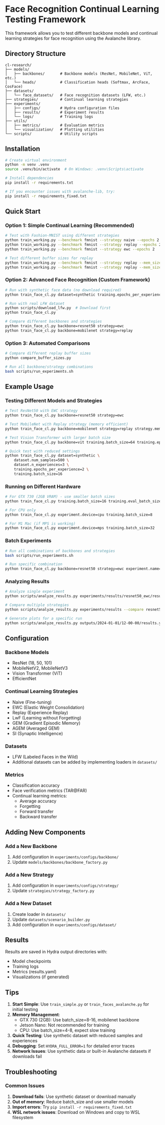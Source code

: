 # Face Recognition Continual Learning Testing Framework

This framework allows you to test different backbone models and continual learning strategies for face recognition using the Avalanche library.

## Directory Structure

```
cl-research/
├── models/
│   ├── backbones/       # Backbone models (ResNet, MobileNet, ViT, etc.)
│   └── heads/           # Classification heads (Softmax, ArcFace, CosFace)
├── datasets/
│   └── face_datasets/   # Face recognition datasets (LFW, etc.)
├── strategies/          # Continual learning strategies
├── experiments/
│   ├── configs/         # Hydra configuration files
│   ├── results/         # Experiment results
│   └── logs/            # Training logs
├── utils/
│   ├── metrics/         # Evaluation metrics
│   └── visualization/   # Plotting utilities
└── scripts/             # Utility scripts
```

## Installation

```bash
# Create virtual environment
python -m venv .venv
source .venv/bin/activate  # On Windows: .venv\Scripts\activate

# Install dependencies
pip install -r requirements.txt

# If you encounter issues with avalanche-lib, try:
pip install -r requirements_fixed.txt
```

## Quick Start

### Option 1: Simple Continual Learning (Recommended)

```bash
# Test with Fashion-MNIST using different strategies
python train_working.py --benchmark fmnist --strategy naive --epochs 2
python train_working.py --benchmark fmnist --strategy replay --epochs 2
python train_working.py --benchmark fmnist --strategy ewc --epochs 2

# Test different buffer sizes for replay
python train_working.py --benchmark fmnist --strategy replay --mem_size 100 --epochs 2
python train_working.py --benchmark fmnist --strategy replay --mem_size 500 --epochs 2
```

### Option 2: Advanced Face Recognition (Custom Framework)

```bash
# Run with synthetic face data (no download required)
python train_face_cl.py dataset=synthetic training.epochs_per_experience=2

# Run with real LFW dataset
python scripts/download_lfw.py  # Download first
python train_face_cl.py

# Compare different backbones and strategies
python train_face_cl.py backbone=resnet50 strategy=ewc
python train_face_cl.py backbone=mobilenet strategy=replay
```

### Option 3: Automated Comparisons

```bash
# Compare different replay buffer sizes
python compare_buffer_sizes.py

# Run all backbone/strategy combinations
bash scripts/run_experiments.sh
```

## Example Usage

### Testing Different Models and Strategies

```bash
# Test ResNet50 with EWC strategy
python train_face_cl.py backbone=resnet50 strategy=ewc

# Test MobileNet with Replay strategy (memory efficient)
python train_face_cl.py backbone=mobilenet strategy=replay strategy.mem_size=1000

# Test Vision Transformer with larger batch size
python train_face_cl.py backbone=vit training.batch_size=64 training.epochs_per_experience=5

# Quick test with reduced settings
python train_face_cl.py dataset=synthetic \
    dataset.num_samples=500 \
    dataset.n_experiences=3 \
    training.epochs_per_experience=2 \
    training.batch_size=16
```

### Running on Different Hardware

```bash
# For GTX 730 (2GB VRAM) - use smaller batch sizes
python train_face_cl.py training.batch_size=16 training.eval_batch_size=32 backbone=mobilenet

# For CPU only
python train_face_cl.py experiment.device=cpu training.batch_size=8

# For M1 Mac (if MPS is working)
python train_face_cl.py experiment.device=mps training.batch_size=32
```

### Batch Experiments

```bash
# Run all combinations of backbones and strategies
bash scripts/run_experiments.sh

# Run specific combination
python train_face_cl.py backbone=resnet50 strategy=ewc experiment.name="resnet50_ewc_test"
```

### Analyzing Results

```bash
# Analyze single experiment
python scripts/analyze_results.py experiments/results/resnet50_ewc/results.yaml

# Compare multiple strategies
python scripts/analyze_results.py experiments/results --compare resnet50_naive resnet50_ewc resnet50_replay

# Generate plots for a specific run
python scripts/analyze_results.py outputs/2024-01-01/12-00-00/results.yaml --output-dir plots/
```

## Configuration

### Backbone Models
- ResNet (18, 50, 101)
- MobileNetV2, MobileNetV3
- Vision Transformer (ViT)
- EfficientNet

### Continual Learning Strategies
- Naive (Fine-tuning)
- EWC (Elastic Weight Consolidation)
- Replay (Experience Replay)
- LwF (Learning without Forgetting)
- GEM (Gradient Episodic Memory)
- AGEM (Averaged GEM)
- SI (Synaptic Intelligence)

### Datasets
- LFW (Labeled Faces in the Wild)
- Additional datasets can be added by implementing loaders in `datasets/`

### Metrics
- Classification accuracy
- Face verification metrics (TAR@FAR)
- Continual learning metrics:
  - Average accuracy
  - Forgetting
  - Forward transfer
  - Backward transfer

## Adding New Components

### Add a New Backbone
1. Add configuration in `experiments/configs/backbone/`
2. Update `models/backbones/backbone_factory.py`

### Add a New Strategy
1. Add configuration in `experiments/configs/strategy/`
2. Update `strategies/strategy_factory.py`

### Add a New Dataset
1. Create loader in `datasets/`
2. Update `datasets/scenario_builder.py`
3. Add configuration in `experiments/configs/dataset/`

## Results

Results are saved in Hydra output directories with:
- Model checkpoints
- Training logs
- Metrics (results.yaml)
- Visualizations (if generated)

## Tips

1. **Start Simple**: Use `train_simple.py` or `train_faces_avalanche.py` for initial testing
2. **Memory Management**: 
   - GTX 730 (2GB): Use batch_size=8-16, mobilenet backbone
   - Jetson Nano: Not recommended for training
   - CPU: Use batch_size=4-8, expect slow training
3. **Quick Testing**: Use synthetic dataset with reduced samples and experiences
4. **Debugging**: Set `HYDRA_FULL_ERROR=1` for detailed error traces
5. **Network Issues**: Use synthetic data or built-in Avalanche datasets if downloads fail

## Troubleshooting

### Common Issues

1. **Download fails**: Use synthetic dataset or download manually
2. **Out of memory**: Reduce batch_size and use smaller models
3. **Import errors**: Try `pip install -r requirements_fixed.txt`
4. **WSL network issues**: Download on Windows and copy to WSL filesystem